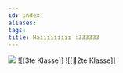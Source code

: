 ```yaml
---
id: index
aliases: 
tags: 
title: Haiiiiiiiii :333333
---
```

![](https://cdn.7tv.app/emote/01GEJEYFHG0007GP4GFJM7DS2E/4x.gif)
![[3te Klasse]]
![[🥲2te Klasse]]